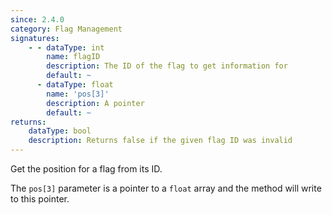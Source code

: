 ```yaml
---
since: 2.4.0
category: Flag Management
signatures:
    - - dataType: int
        name: flagID
        description: The ID of the flag to get information for
        default: ~
      - dataType: float
        name: 'pos[3]'
        description: A pointer
        default: ~
returns:
    dataType: bool
    description: Returns false if the given flag ID was invalid
---
```


Get the position for a flag from its ID.

The `pos[3]` parameter is a pointer to a `float` array and the method will write to this pointer.
